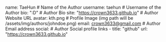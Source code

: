 name: TaeHun # Name of the Author
username: taehun # Username of the Author
bio: ":D" # Author Bio
site: "https://crown3633.github.io"  # Author Website URL
avatar: kth.png  # Profile Image (img path will be /assets/img/authors/johndoe.png)
email: crown3633@gmail.com  # Author Email address
social:  # Author Social profile links
    - title: "github"
      url: "https://crown3633.github.io"
